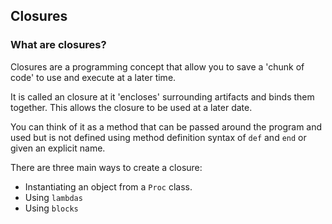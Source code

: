## Closures

### What are closures?

Closures are a programming concept that allow you to save a 'chunk of code' to use and execute at a later time. 

It is called an closure at it 'encloses' surrounding artifacts and binds them together. This allows the closure to be used at a later date. 

You can think of it as a method that can be passed around the program and used but is not defined using method definition syntax of `def` and `end` or given an explicit name. 

There are three main ways to create a closure: 

* Instantiating an object from a `Proc` class.
* Using `lambdas`
* Using `blocks` 
